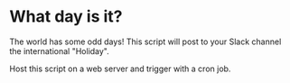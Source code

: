 # What day is it?

The world has some odd days! This script will post to your Slack channel the international "Holiday". 

Host this script on a web server and trigger with a cron job.